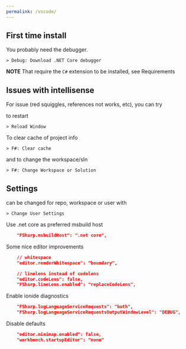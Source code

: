 ```yaml
---
permalink: /vscode/
---
```


## First time install

You probably need the debugger.

```
> Debug: Download .NET Core debugger
```

**NOTE** That require the `C#` extension to be installed, see Requirements


## Issues with intellisense

For issue (red squiggles, references not works, etc), you can try

to restart

```
> Reload Window
```

To clear cache of project info

```
> F#: Clear cache
```

and to change the workspace/sln

```
> F#: Change Workspace or Solution
```

## Settings

can be changed for repo, workspace or user with

```
> Change User Settings
```

Use .net core as preferred msbuild host

```json
    "FSharp.msbuildHost": ".net core",
```

Some nice editor improvements

```json
    // whitespace
    "editor.renderWhitespace": "boundary",

    // linelens instead of codelens
    "editor.codeLens": false,
    "FSharp.lineLens.enabled": "replaceCodeLens",
```

Enable ionide diagnostics

```json
    "FSharp.logLanguageServiceRequests": "both",
    "FSharp.logLanguageServiceRequestsOutputWindowLevel": "DEBUG",
```

Disable defaults

```json
    "editor.minimap.enabled": false,
    "workbench.startupEditor": "none"
```
